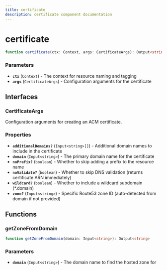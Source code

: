 ```yaml
---
title: certificate
description: certificate component documentation
---
```


# certificate

```typescript
function certificate(ctx: Context, args: CertificateArgs): Output<string>
```

### Parameters

- **`ctx`** (`Context`) - The context for resource naming and tagging
- **`args`** (`CertificateArgs`) - Configuration arguments for the certificate

## Interfaces

### CertificateArgs

Configuration arguments for creating an ACM certificate.


### Properties

- **`additionalDomains?`** (`Input<string>[]`) - Additional domain names to include in the certificate
- **`domain`** (`Input<string>`) - The primary domain name for the certificate
- **`noPrefix?`** (`boolean`) - Whether to skip adding a prefix to the resource name
- **`noValidate?`** (`boolean`) - Whether to skip DNS validation (returns certificate ARN immediately)
- **`wildcard?`** (`boolean`) - Whether to include a wildcard subdomain (*.domain)
- **`zone?`** (`Input<string>`) - Specific Route53 zone ID (auto-detected from domain if not provided)

## Functions

### getZoneFromDomain

```typescript
function getZoneFromDomain(domain: Input<string>): Output<string>
```

### Parameters

- **`domain`** (`Input<string>`) - The domain name to find the hosted zone for

